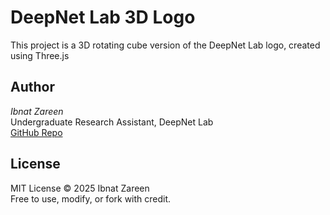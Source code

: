 # DeepNet Lab 3D Logo

This project is a 3D rotating cube version of the DeepNet Lab logo, created using Three.js

## Author
*Ibnat Zareen*  
Undergraduate Research Assistant, DeepNet Lab  
[GitHub Repo](https://github.com/ibnatz/deepnet-logo)

## License
MIT License © 2025 Ibnat Zareen  
Free to use, modify, or fork with credit.
